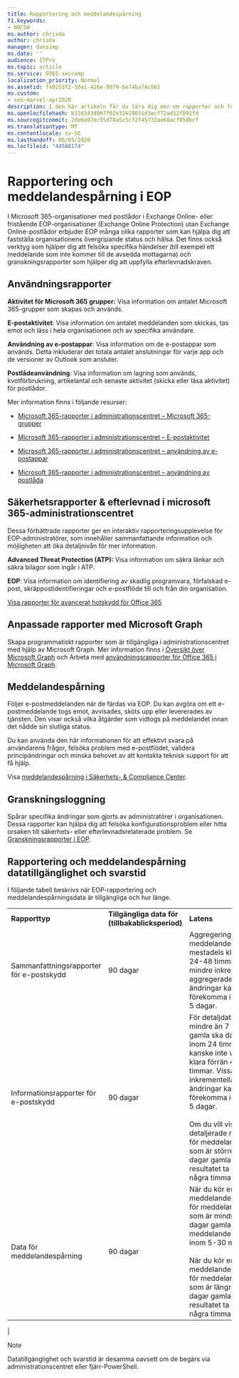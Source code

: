 ```yaml
---
title: Rapportering och meddelandespårning
f1.keywords:
- NOCSH
ms.author: chrisda
author: chrisda
manager: dansimp
ms.date: ''
audience: ITPro
ms.topic: article
ms.service: O365-seccomp
localization_priority: Normal
ms.assetid: f40253f2-50a1-426e-9979-be74ba74cb61
ms.custom:
- seo-marvel-apr2020
description: I den här artikeln får du lära dig mer om rapporter och felsökningsverktyg som är tillgängliga för Microsoft Exchange Online Protection -administratörer (EOP).
ms.openlocfilehash: b33d343d9b7f02e32619031d3ecf72ad12f891fd
ms.sourcegitcommit: 2de6e07ec55d78a5c5cf2f45732ae68acf058bcf
ms.translationtype: MT
ms.contentlocale: sv-SE
ms.lasthandoff: 06/05/2020
ms.locfileid: "44588174"
---
```

# <a name="reporting-and-message-trace-in-eop"></a>Rapportering och meddelandespårning i EOP

I Microsoft 365-organisationer med postlådor i Exchange Online- eller fristående EOP-organisationer (Exchange Online Protection) utan Exchange Online-postlådor erbjuder EOP många olika rapporter som kan hjälpa dig att fastställa organisationens övergripande status och hälsa. Det finns också verktyg som hjälper dig att felsöka specifika händelser (till exempel ett meddelande som inte kommer till de avsedda mottagarna) och granskningsrapporter som hjälper dig att uppfylla efterlevnadskraven.

## <a name="usage-reports"></a>Användningsrapporter

**Aktivitet för Microsoft 365 grupper:** Visa information om antalet Microsoft 365-grupper som skapas och används.

**E-postaktivitet**: Visa information om antalet meddelanden som skickas, tas emot och läss i hela organisationen och av specifika användare.

**Användning av e-postappar**: Visa information om de e-postappar som används. Detta inkluderar det totala antalet anslutningar för varje app och de versioner av Outlook som ansluter.

**Postlådeanvändning**: Visa information om lagring som används, kvotförbrukning, artikelantal och senaste aktivitet (skicka eller läsa aktivitet) för postlådor.

Mer information finns i följande resurser:

- [Microsoft 365-rapporter i administrationscentret – Microsoft 365-grupper](https://docs.microsoft.com/microsoft-365/admin/activity-reports/office-365-groups)

- [Microsoft 365-rapporter i administrationscentret – E-postaktivitet](https://docs.microsoft.com/microsoft-365/admin/activity-reports/email-activity)

- [Microsoft 365-rapporter i administrationscentret – användning av e-postappar](https://docs.microsoft.com/microsoft-365/admin/activity-reports/email-apps-usage)

- [Microsoft 365-rapporter i administrationscentret – användning av postlåda](https://docs.microsoft.com/microsoft-365/admin/activity-reports/mailbox-usage)

## <a name="security--compliance-reports-in-the-microsoft-365-admin-center"></a>Säkerhetsrapporter & efterlevnad i microsoft 365-administrationscentret

Dessa förbättrade rapporter ger en interaktiv rapporteringsupplevelse för EOP-administratörer, som innehåller sammanfattande information och möjligheten att öka detaljnivån för mer information.

**Advanced Threat Protection (ATP):** Visa information om säkra länkar och säkra bilagor som ingår i ATP.

**EOP**: Visa information om identifiering av skadlig programvara, förfalskad e-post, skräppostidentifieringar och e-postflöde till och från din organisation.

[Visa rapporter för avancerat hotskydd för Office 365](view-reports-for-atp.md)

## <a name="custom-reports-using-microsoft-graph"></a>Anpassade rapporter med Microsoft Graph

Skapa programmatiskt rapporter som är tillgängliga i administrationscentret med hjälp av Microsoft Graph. Mer information finns i [Översikt över Microsoft Graph](https://docs.microsoft.com/graph/overview) och Arbeta med [användningsrapporter för Office 365 i Microsoft Graph](https://docs.microsoft.com/graph/api/resources/report).

## <a name="message-trace"></a>Meddelandespårning

Följer e-postmeddelanden när de färdas via EOP. Du kan avgöra om ett e-postmeddelande togs emot, avvisades, sköts upp eller levererades av tjänsten. Den visar också vilka åtgärder som vidtogs på meddelandet innan det nådde sin slutliga status.

Du kan använda den här informationen för att effektivt svara på användarens frågor, felsöka problem med e-postflödet, validera principändringar och minska behovet av att kontakta teknisk support för att få hjälp.

Visa [meddelandespårning i Säkerhets- & Compliance Center](message-trace-scc.md).

## <a name="audit-logging"></a>Granskningsloggning

Spårar specifika ändringar som gjorts av administratörer i organisationen. Dessa rapporter kan hjälpa dig att felsöka konfigurationsproblem eller hitta orsaken till säkerhets- eller efterlevnadsrelaterade problem. Se [Granskningsrapporter i EOP](auditing-reports-in-eop.md).

## <a name="reporting-and-message-trace-data-availability-and-latency"></a>Rapportering och meddelandespårning datatillgänglighet och svarstid

I följande tabell beskrivs när EOP-rapportering och meddelandespårningsdata är tillgängliga och hur länge.

||||
|:-----|:-----|:-----|
|**Rapporttyp**|**Tillgängliga data för (tillbakablicksperiod)**|**Latens**|
|Sammanfattningsrapporter för e-postskydd|90 dagar|Aggregering av meddelandedata är mestadels klar inom 24-48 timmar. Vissa mindre inkrementella aggregerade ändringar kan förekomma i upp till 5 dagar.|
|Informationsrapporter för e-postskydd|90 dagar|För detaljdata som är mindre än 7 dagar gamla ska data visas inom 24 timmar men kanske inte vara klara förrän 48 timmar. Vissa mindre inkrementella ändringar kan förekomma i upp till 5 dagar. <br/><br/> Om du vill visa detaljerade rapporter för meddelanden som är större än 7 dagar gamla kan resultatet ta upp till några timmar.|
|Data för meddelandespårning|90 dagar|När du kör en meddelandespårning för meddelanden som är mindre än 7 dagar gamla ska meddelandena visas inom 5-30 minuter.<br/><br/> När du kör en meddelandespårning för meddelanden som är längre än 7 dagar gamla kan resultatet ta upp till några timmar.|
|

> [!NOTE]
> Datatillgänglighet och svarstid är desamma oavsett om de begärs via administrationscentret eller fjärr-PowerShell.
